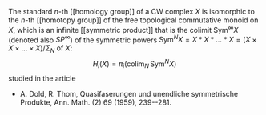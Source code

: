 The standard $n$-th [[homology group]] of a CW complex $X$ is isomorphic to the $n$-th [[homotopy group]] of the free topological commutative monoid on $X$, which is an infinite [[symmetric product]] that is the colimit $\mathrm{Sym}^\infty X$ (denoted also $SP^\infty$) of the symmetric powers $\mathrm{Sym}^N X = X*X*...*X = (X\times X\times ...\times X)/\Sigma_N$ of $X$:
$$
H_i(X) = \pi_i (\mathrm{colim}_N\, \mathrm{Sym}^N X)
$$
studied in the article

* A. Dold, R. Thom, Quasifaserungen und unendliche symmetrische Produkte, Ann. Math. (2) 69 (1959), 239--281.